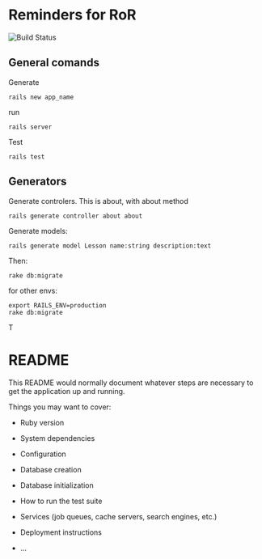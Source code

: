 # Reminders for RoR
![Build Status](https://travis-ci.org/pxai/rails-react-fullstack.svg?branch=master)

## General comands
Generate
```
rails new app_name
```

run
```
rails server
```

Test
```
rails test
```

## Generators
Generate controlers. This is about, with about method
```
rails generate controller about about
```

Generate models:
```
rails generate model Lesson name:string description:text
```

Then:
```
rake db:migrate
```
for other envs:
```
export RAILS_ENV=production
rake db:migrate
```

T

# README

This README would normally document whatever steps are necessary to get the
application up and running.

Things you may want to cover:

* Ruby version

* System dependencies

* Configuration

* Database creation

* Database initialization

* How to run the test suite

* Services (job queues, cache servers, search engines, etc.)

* Deployment instructions

* ...
